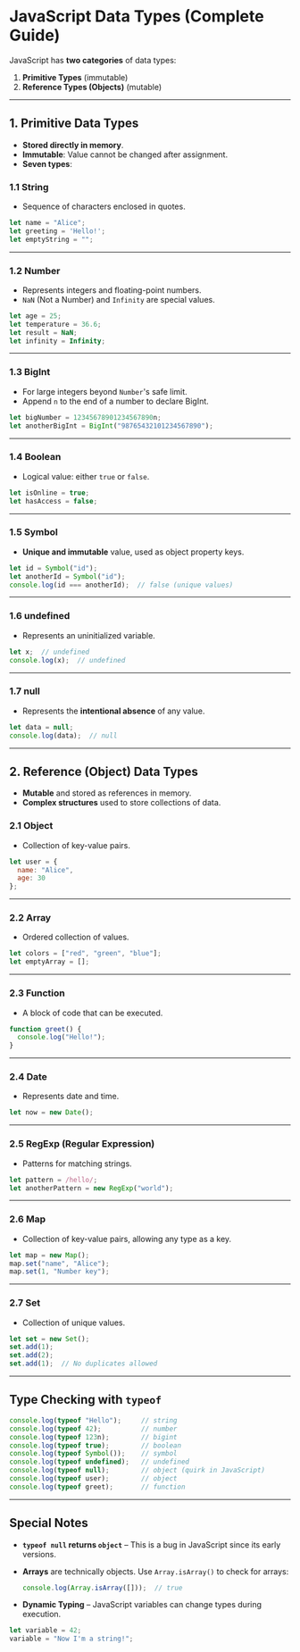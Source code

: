 # JavaScript Data Types (Complete Guide)

JavaScript has **two categories** of data types:

1.  **Primitive Types** (immutable)
2.  **Reference Types (Objects)** (mutable)

----------

## 1. Primitive Data Types

-   **Stored directly in memory**.
-   **Immutable**: Value cannot be changed after assignment.
-   **Seven types**:

### 1.1 String

-   Sequence of characters enclosed in quotes.

```javascript
let name = "Alice";
let greeting = 'Hello!';
let emptyString = "";

```

----------

### 1.2 Number

-   Represents integers and floating-point numbers.
-   `NaN` (Not a Number) and `Infinity` are special values.

```javascript
let age = 25;
let temperature = 36.6;
let result = NaN;
let infinity = Infinity;

```

----------

### 1.3 BigInt

-   For large integers beyond `Number`'s safe limit.
-   Append `n` to the end of a number to declare BigInt.

```javascript
let bigNumber = 12345678901234567890n;
let anotherBigInt = BigInt("98765432101234567890");

```

----------

### 1.4 Boolean

-   Logical value: either `true` or `false`.

```javascript
let isOnline = true;
let hasAccess = false;

```

----------

### 1.5 Symbol

-   **Unique and immutable** value, used as object property keys.

```javascript
let id = Symbol("id");
let anotherId = Symbol("id");
console.log(id === anotherId);  // false (unique values)

```

----------

### 1.6 undefined

-   Represents an uninitialized variable.

```javascript
let x;  // undefined
console.log(x);  // undefined

```

----------

### 1.7 null

-   Represents the **intentional absence** of any value.

```javascript
let data = null;
console.log(data);  // null

```

----------

## 2. Reference (Object) Data Types

-   **Mutable** and stored as references in memory.
-   **Complex structures** used to store collections of data.

### 2.1 Object

-   Collection of key-value pairs.

```javascript
let user = {
  name: "Alice",
  age: 30
};

```

----------

### 2.2 Array

-   Ordered collection of values.

```javascript
let colors = ["red", "green", "blue"];
let emptyArray = [];

```

----------

### 2.3 Function

-   A block of code that can be executed.

```javascript
function greet() {
  console.log("Hello!");
}

```

----------

### 2.4 Date

-   Represents date and time.

```javascript
let now = new Date();

```

----------

### 2.5 RegExp (Regular Expression)

-   Patterns for matching strings.

```javascript
let pattern = /hello/;
let anotherPattern = new RegExp("world");

```

----------

### 2.6 Map

-   Collection of key-value pairs, allowing any type as a key.

```javascript
let map = new Map();
map.set("name", "Alice");
map.set(1, "Number key");

```

----------

### 2.7 Set

-   Collection of unique values.

```javascript
let set = new Set();
set.add(1);
set.add(2);
set.add(1);  // No duplicates allowed

```

----------

## Type Checking with `typeof`

```javascript
console.log(typeof "Hello");     // string
console.log(typeof 42);          // number
console.log(typeof 123n);        // bigint
console.log(typeof true);        // boolean
console.log(typeof Symbol());    // symbol
console.log(typeof undefined);   // undefined
console.log(typeof null);        // object (quirk in JavaScript)
console.log(typeof user);        // object
console.log(typeof greet);       // function

```

----------

## Special Notes

-   **`typeof null` returns `object`** – This is a bug in JavaScript since its early versions.
-   **Arrays** are technically objects. Use `Array.isArray()` to check for arrays:
    
    ```javascript
    console.log(Array.isArray([]));  // true
    
    ```
    
-   **Dynamic Typing** – JavaScript variables can change types during execution.

```javascript
let variable = 42;
variable = "Now I'm a string!";

```
<!--stackedit_data:
eyJoaXN0b3J5IjpbMjAzNTI3Mjc4M119
-->